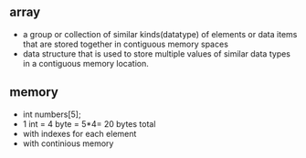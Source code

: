 ## array

- a group or collection of similar kinds(datatype) of elements or data items that are stored together in contiguous memory spaces
- data structure that is used to store multiple values of similar data types in a contiguous memory location.

## memory

- int numbers[5]; 
- 1 int = 4 byte = 5*4= 20 bytes total
- with indexes for each element
- with continious memory 